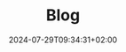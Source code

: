 ---
title: "Blog"
date: 2024-07-29T09:34:31+02:00
tags: []
featured_image: ""
description: ""
headless: false
draft: false
params:
    subtitle: ""
---